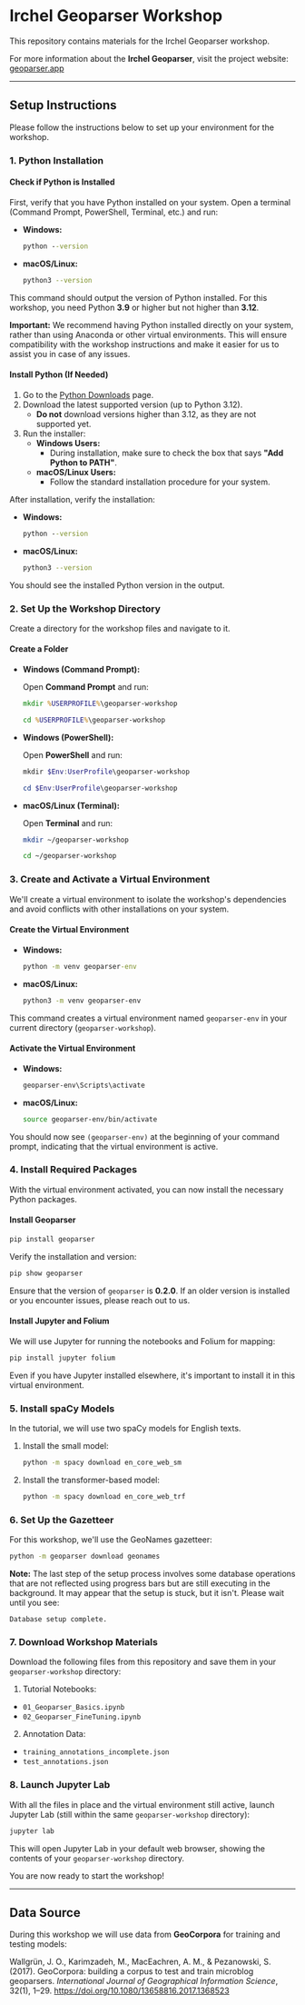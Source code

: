 # Irchel Geoparser Workshop

This repository contains materials for the Irchel Geoparser workshop.

For more information about the **Irchel Geoparser**, visit the project website: [geoparser.app](https://docs.geoparser.app/)

---

## Setup Instructions

Please follow the instructions below to set up your environment for the workshop.

### 1. Python Installation

#### Check if Python is Installed

First, verify that you have Python installed on your system. Open a terminal (Command Prompt, PowerShell, Terminal, etc.) and run:

- **Windows:**

  ```cmd
  python --version
  ```

- **macOS/Linux:**

  ```bash
  python3 --version
  ```

This command should output the version of Python installed. For this workshop, you need Python **3.9** or higher but not higher than **3.12**.

**Important:** We recommend having Python installed directly on your system, rather than using Anaconda or other virtual environments. This will ensure compatibility with the workshop instructions and make it easier for us to assist you in case of any issues.

#### Install Python (If Needed)

1. Go to the [Python Downloads](https://www.python.org/downloads/) page.
2. Download the latest supported version (up to Python 3.12).
   - **Do not** download versions higher than 3.12, as they are not supported yet.
3. Run the installer:
   - **Windows Users:**
     - During installation, make sure to check the box that says **"Add Python to PATH"**.
   - **macOS/Linux Users:**
     - Follow the standard installation procedure for your system.

After installation, verify the installation:

- **Windows:**

  ```cmd
  python --version
  ```

- **macOS/Linux:**

  ```bash
  python3 --version
  ```

You should see the installed Python version in the output.

### 2. Set Up the Workshop Directory

Create a directory for the workshop files and navigate to it.

#### Create a Folder

- **Windows (Command Prompt):**

  Open **Command Prompt** and run:

  ```cmd
  mkdir %USERPROFILE%\geoparser-workshop
  ```
  
  ```cmd
  cd %USERPROFILE%\geoparser-workshop
  ```

- **Windows (PowerShell):**

  Open **PowerShell** and run:

  ```powershell
  mkdir $Env:UserProfile\geoparser-workshop
  ```
  
  ```powershell
  cd $Env:UserProfile\geoparser-workshop
  ```

- **macOS/Linux (Terminal):**

  Open **Terminal** and run:

  ```bash
  mkdir ~/geoparser-workshop
  ```
  
  ```bash
  cd ~/geoparser-workshop
  ```

### 3. Create and Activate a Virtual Environment

We'll create a virtual environment to isolate the workshop's dependencies and avoid conflicts with other installations on your system.

#### Create the Virtual Environment

- **Windows:**

  ```cmd
  python -m venv geoparser-env
  ```

- **macOS/Linux:**

  ```bash
  python3 -m venv geoparser-env
  ```

This command creates a virtual environment named `geoparser-env` in your current directory (`geoparser-workshop`).

#### Activate the Virtual Environment

- **Windows:**

  ```cmd
  geoparser-env\Scripts\activate
  ```

- **macOS/Linux:**

  ```bash
  source geoparser-env/bin/activate
  ```

You should now see `(geoparser-env)` at the beginning of your command prompt, indicating that the virtual environment is active.

### 4. Install Required Packages

With the virtual environment activated, you can now install the necessary Python packages.

#### Install Geoparser

```bash
pip install geoparser
```

Verify the installation and version:

```bash
pip show geoparser
```

Ensure that the version of `geoparser` is **0.2.0**. If an older version is installed or you encounter issues, please reach out to us.

#### Install Jupyter and Folium

We will use Jupyter for running the notebooks and Folium for mapping:

```bash
pip install jupyter folium
```

Even if you have Jupyter installed elsewhere, it's important to install it in this virtual environment.

### 5. Install spaCy Models

In the tutorial, we will use two spaCy models for English texts.

1. Install the small model:
   ```bash
   python -m spacy download en_core_web_sm
   ```

2. Install the transformer-based model:
   ```bash
   python -m spacy download en_core_web_trf
   ```

### 6. Set Up the Gazetteer

For this workshop, we'll use the GeoNames gazetteer:

```bash
python -m geoparser download geonames
```

**Note:** The last step of the setup process involves some database operations that are not reflected using progress bars but are still executing in the background. It may appear that the setup is stuck, but it isn't. Please wait until you see:

```
Database setup complete.
```

### 7. Download Workshop Materials

Download the following files from this repository and save them in your `geoparser-workshop` directory:

1. Tutorial Notebooks:
  - `01_Geoparser_Basics.ipynb`
  - `02_Geoparser_FineTuning.ipynb`

2. Annotation Data:
- `training_annotations_incomplete.json`
- `test_annotations.json`

### 8. Launch Jupyter Lab

With all the files in place and the virtual environment still active, launch Jupyter Lab (still within the same `geoparser-workshop` directory):

```bash
jupyter lab
```

This will open Jupyter Lab in your default web browser, showing the contents of your `geoparser-workshop` directory.

You are now ready to start the workshop!

---

## Data Source

During this workshop we will use data from **GeoCorpora** for training and testing models:

Wallgrün, J. O., Karimzadeh, M., MacEachren, A. M., & Pezanowski, S. (2017). GeoCorpora: building a corpus to test and train microblog geoparsers. *International Journal of Geographical Information Science*, 32(1), 1–29. https://doi.org/10.1080/13658816.2017.1368523

